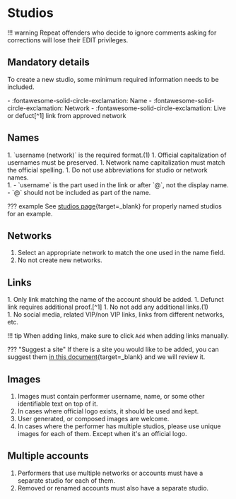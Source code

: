 # Studios

!!! warning
    Repeat offenders who decide to ignore comments asking for corrections will lose their EDIT privileges.

## Mandatory details

To create a new studio, some minimum required information needs to be included. 

<div class="annotate" markdown>
- :fontawesome-solid-circle-exclamation: Name
- :fontawesome-solid-circle-exclamation: Network
- :fontawesome-solid-circle-exclamation: Live or defuct[^1] link from approved network
</div>

## Names

<div class="annotate" markdown>
1. `username (network)` is the required format.(1)
1. Official capitalization of usernames must be preserved.
1. Network name capitalization must match the official spelling.
1. Do not use abbreviations for studio or network names.
</div>
1.  - `username` is the part used in the link or after `@`, not the display name. 
    - `@` should not be included as part of the name.

??? example
    See [studios page](https://fansdb.cc/studios){target=_blank} for properly named studios for an example.

## Networks
1. Select an appropriate network to match the one used in the name field.
1. No not create new networks. 

## Links

<div class="annotate" markdown>
1. Only link matching the name of the account should be added.
1. Defunct link requires additional proof.[^1] 
1. No not add any additional links.(1)
</div>
1.  No social media, related VIP/non VIP links, links from different networks, etc. 

!!! tip
    When adding links, make sure to click `Add` when adding links manually. 

??? "Suggest a site"
    If there is a site you would like to be added, you can suggest them [in this document](https://cryptpad.fr/sheet/#/2/sheet/edit/6DWaSIONfZN4Ty0S2+nEpT6q/){target=_blank} and we will review it.

## Images

1. Images must contain performer username, name, or some other identifiable text on top of it.
1. In cases where official logo exists, it should be used and kept. 
1. User generated, or composed images are welcome.
1. In cases where the performer has multiple studios, please use unique images for each of them. Except when it's an official logo. 

## Multiple accounts

1. Performers that use multiple networks or accounts must have a separate studio for each of them.
1. Removed or renamed accounts must also have a separate studio.

[^1]: Defunct links can be added, but they require additional proof. Such proof can be a screenshot of watermarked content, social media link to a post or profile where the performer themselves promoting their account or a working archived copies of their account page (e.g. archive.org).